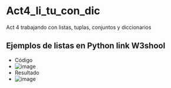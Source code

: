 # Act4_li_tu_con_dic
Act 4 trabajando con listas, tuplas, conjuntos y diccionarios
## Ejemplos de listas en Python link W3shool
- Código
- ![image](https://github.com/user-attachments/assets/0dee10ac-b0e8-45f9-99c8-45e17e74857e)
- Resultado
- ![image](https://github.com/user-attachments/assets/12fb3297-bc11-4695-b5e9-9a650f76c204)

